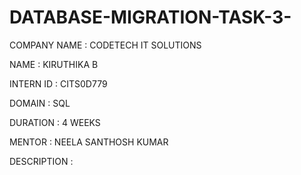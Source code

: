 # DATABASE-MIGRATION-TASK-3-

COMPANY NAME : CODETECH IT SOLUTIONS

NAME : KIRUTHIKA B

INTERN ID : CITS0D779

DOMAIN : SQL

DURATION : 4 WEEKS

MENTOR : NEELA SANTHOSH KUMAR

DESCRIPTION :



















